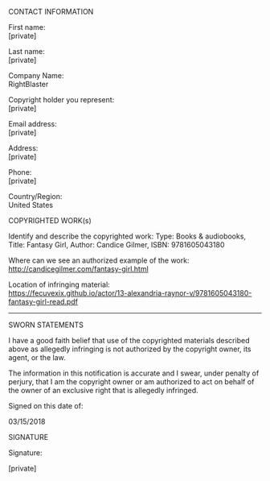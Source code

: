 CONTACT INFORMATION  

First name:  
[private]

Last name:  
[private]

Company Name:  
RightBlaster  

Copyright holder you represent:  
[private]

Email address:  
[private]  

Address:  
[private]

Phone:  
[private]  

Country/Region:  
United States  

COPYRIGHTED WORK(s)  

Identify and describe the copyrighted work:
Type: Books & audiobooks, Title: Fantasy Girl, Author: Candice Gilmer, ISBN: 9781605043180  

Where can we see an authorized example of the work:  
http://candicegilmer.com/fantasy-girl.html  

Location of infringing material:  
https://fecuvexix.github.io/actor/13-alexandria-raynor-v/9781605043180-fantasy-girl-read.pdf  

----------------

SWORN STATEMENTS

I have a good faith belief that use of the copyrighted materials described above as allegedly infringing is not authorized by the copyright owner, its agent, or the law.

The information in this notification is accurate and I swear, under penalty of perjury, that I am the copyright owner or am authorized to act on behalf of the owner of an exclusive right that is allegedly infringed.

Signed on this date of:

03/15/2018

SIGNATURE

Signature:

[private]
